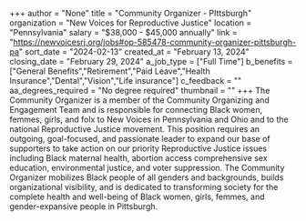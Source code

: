 +++
author = "None"
title = "Community Organizer - PIttsburgh"
organization = "New Voices for Reproductive Justice"
location = "Pennsylvania"
salary = "$38,000 - $45,000 annually"
link = "https://newvoicesrj.org/jobs#op-585478-community-organizer-pittsburgh-pa"
sort_date = "2024-02-13"
created_at = "February 13, 2024"
closing_date = "February 29, 2024"
a_job_type = ["Full Time"]
b_benefits = ["General Benefits","Retirement","Paid Leave","Health Insurance","Dental","Vision","Life insurance"]
c_feedback = ""
aa_degrees_required = "No degree required"
thumbnail = ""
+++
The Community Organizer is a member of the Community Organizing and Engagement Team and is responsible for connecting Black women, femmes, girls, and folx to New Voices in Pennsylvania and Ohio and to the national Reproductive Justice movement. This position requires an outgoing, goal-focused, and passionate leader to expand our base of supporters to take action on our priority Reproductive Justice issues including Black maternal health, abortion access comprehensive sex education, environmental justice, and voter suppression. The Community Organizer mobilizes Black people of all genders and backgrounds, builds organizational visibility, and is dedicated to transforming society for the complete health and well-being of Black women, girls, femmes, and gender-expansive people in Pittsburgh.